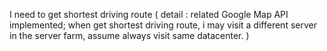 I need to get shortest driving route
( detail : 
related Google Map API implemented;
when get shortest driving route, i may visit a different server in the server farm, assume always visit same datacenter. )